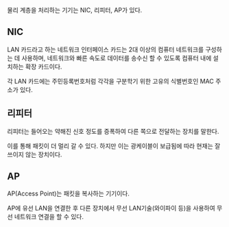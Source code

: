 물리 계층을 처리하는 기기는 NIC, 리피터, AP가 있다.

## NIC
LAN 카드라고 하는 네트워크 인터페이스 카드는 2대 이상의 컴퓨터 네트워크를 구성하는 데 사용하며, 네트워크와 빠른 속도로 데이터를 송수신 할 수 있도록 컴퓨터 내에 설치하는 확장 카드이다.

각 LAN 카드에는 주민등록번호처럼 각각을 구분학기 위한 고유의 식별번호인 MAC 주소가 있다.

## 리피터
리피터는 들어오는 약해진 신호 정도를 증폭하여 다른 쪽으로 전달하는 장치를 말한다.

이를 통해 패킷이 더 멀리 갈 수 있다. 하지만 이는 광케이블이 보급됨에 따라 현재는 잘 쓰이지 않는 장치이다.

## AP
AP(Access Point)는 패킷을 복사하는 기기이다.

AP에 유선 LAN을 연결한 후 다른 장치에서 무선 LAN기술(와이파이 등)을 사용하여 무선 네트워크 연결을 할 수 있다.